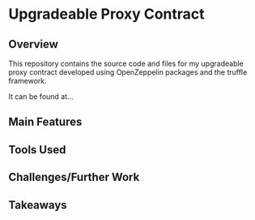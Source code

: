 # Upgradeable Proxy Contract

## Overview

This repository contains the source code and files for my upgradeable proxy contract developed using OpenZeppelin packages and the truffle framework.

It can be found at...

## Main Features

<!-- todo : add a simple diagram here that encapsulates the flow of events -->

## Tools Used

<!-- todo : insert a table here for reference -->

## Challenges/Further Work

## Takeaways
